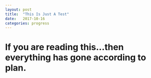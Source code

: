 ```yaml
---
layout: post
title:  "This Is Just A Test"
date:   2017-10-16
categories: progress
---
```

# If you are reading this...then everything has gone according to plan.

